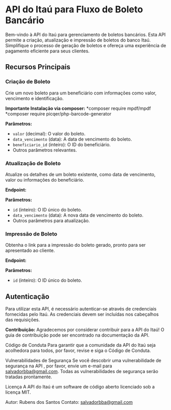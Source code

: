 # API do Itaú para Fluxo de Boleto Bancário

Bem-vindo à API do Itaú para gerenciamento de boletos bancários. Esta API permite a criação, atualização e impressão de boletos do banco Itaú. Simplifique o processo de geração de boletos e ofereça uma experiência de pagamento eficiente para seus clientes.

## Recursos Principais

### Criação de Boleto
Crie um novo boleto para um beneficiário com informações como valor, vencimento e identificação.

**Importante Instalação via composer:**
     *composer require mpdf/mpdf
     *composer require picqer/php-barcode-generator   

**Parâmetros:**
- `valor` (decimal): O valor do boleto.
- `data_vencimento` (data): A data de vencimento do boleto.
- `beneficiario_id` (inteiro): O ID do beneficiário.
- Outros parâmetros relevantes.

### Atualização de Boleto
Atualize os detalhes de um boleto existente, como data de vencimento, valor ou informações do beneficiário.

**Endpoint:**

**Parâmetros:**
- `id` (inteiro): O ID único do boleto.
- `data_vencimento` (data): A nova data de vencimento do boleto.
- Outros parâmetros para atualização.

### Impressão de Boleto
Obtenha o link para a impressão do boleto gerado, pronto para ser apresentado ao cliente.

**Endpoint:** 

**Parâmetros:**
- `id` (inteiro): O ID único do boleto.

## Autenticação

Para utilizar esta API, é necessário autenticar-se através de credenciais fornecidas pelo Itaú. As credenciais devem ser incluídas nos cabeçalhos das requisições.
 
**Contribuição:**
 Agradecemos por considerar contribuir para a API do Itaú! O guia de contribuição pode ser encontrado na documentação da API.

Código de Conduta
Para garantir que a comunidade da API do Itaú seja acolhedora para todos, por favor, revise e siga o Código de Conduta.

Vulnerabilidades de Segurança
Se você descobrir uma vulnerabilidade de segurança na API , por favor, envie um e-mail para salvadorbba@gmail.com. Todas as vulnerabilidades de segurança serão tratadas prontamente.

Licença
A API do Itaú é um software de código aberto licenciado sob a licença MIT.

Autor: Rubens dos Santos
Contato: salvadorbba@gmail.com
